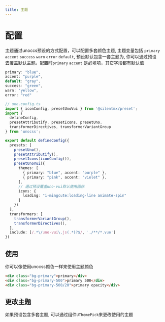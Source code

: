 ```yaml
---
title: 主题
---
```


# 配置
主题通过unoccs预设的方式配置，可以配置多套颜色主题, 主题变量包括
`primary` `accent` `success` `warn` `error` `default`,
预设默认包含一套主题为, 你可以通过预设去覆盖默认主题。配置时`primary` `accent`
是必填项，其它字段都有默认值
```ts
primary: "blue",
accent: "purple",
default: "gray",
success: "green",
warn: "yellow",
error: "red"
```

```ts {2,14-23}
// uno.config.ts
import { iconConfig, presetUnoVui } from '@silentmx/preset';
import {
  defineConfig,
  presetAttributify, presetIcons, presetUno,
  transformerDirectives, transformerVariantGroup
} from 'unocss';

export default defineConfig({
  presets: [
    presetUno(),
    presetAttributify(),
    presetIcons(iconConfig()),
    presetUnoVui({
      themes: [
        { primary: "blue", accent: "purple" },
        { primary: "pink", accent: "violet" },
      ],
      // 通过预设覆盖uno-vui默认使用图标
      icons: {
        loading: "i-mingcute:loading-line animate-spin"
      }
    })
  ],
  transformers: [
    transformerVariantGroup(),
    transformerDirectives(),
  ],
  include: [/.*\/uno-vui\.js(.*)?$/, './**/*.vue']
})
```

## 使用
你可以像使用unocss颜色一样来使用主题颜色
```html
<div class="bg-primary">primary</div>
<div class="bg-primary-500">primary 500</div>
<div class="bg-primary-500/20">primary opacity</div>
```

## 更改主题
如果预设包含多套主题, 可以通过组件`UThemePick`来更改使用的主题
<demo src="../example/theme/basic.vue"/>


